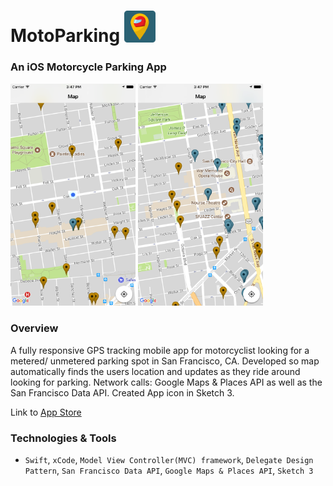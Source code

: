 # MotoParking <img src="/images/icon.png" width="50">

### An iOS Motorcycle Parking App

<img src="/images/location.png" width="200"> <img src="/images/nearBy.png" width="200">

### Overview

A fully responsive GPS tracking mobile app for motorcyclist looking for a metered/ unmetered parking spot in San Francisco, CA. Developed so map automatically finds the users location and updates as they ride around looking for parking. Network calls: Google Maps & Places API as well as the San Francisco Data API. Created App icon in Sketch 3.

Link to [App Store](https://itunes.apple.com/us/app/motoparking/id1240639752?mt=8)

### Technologies & Tools

- `Swift`, `xCode`, `Model View Controller(MVC) framework`, `Delegate Design Pattern`, `San Francisco Data API`, `Google Maps & Places API`, `Sketch 3`
